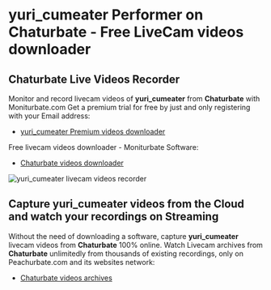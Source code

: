 # yuri_cumeater Performer on Chaturbate - Free LiveCam videos downloader

## Chaturbate Live Videos Recorder

Monitor and record livecam videos of **yuri_cumeater** from **Chaturbate** with Moniturbate.com
Get a premium trial for free by just and only registering with your Email address:
* [yuri_cumeater Premium videos downloader](https://moniturbate.com/request-demo-licence-key.html)

Free livecam videos downloader - Moniturbate Software:
* [Chaturbate videos downloader](https://moniturbate.com/moniturbate-download-software.html)

![yuri_cumeater livecam videos recorder](https://peachurnet.com/templates/moniturbate-software.png)


## Capture yuri_cumeater videos from the Cloud and watch your recordings on Streaming

Without the need of downloading a software, capture **yuri_cumeater** livecam videos from **Chaturbate** 100% online.
Watch Livecam archives from **Chaturbate** unlimitedly from thousands of existing recordings, only on Peachurbate.com and its websites network:
* [Chaturbate videos archives](https://peachurnet.com/)